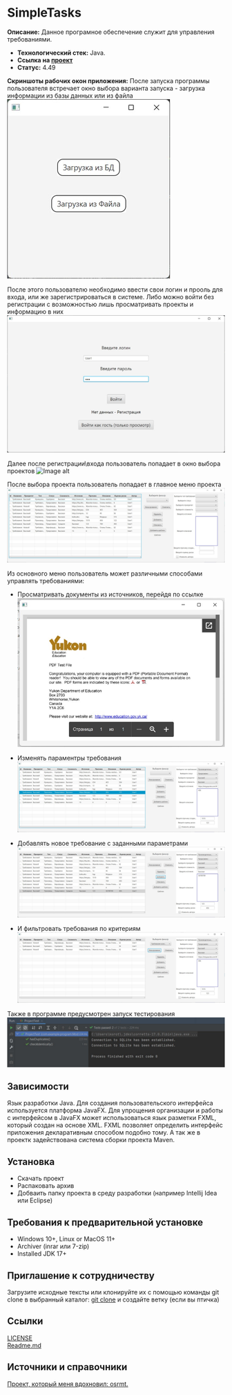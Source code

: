 # SimpleTasks
**Описание:** Данное програмное обеспечение служит для управления требованиями.

* **Технологический стек:** Java.
* **Ссылка на [проект](https://github.com/TohaProger/SimpleTasks/releases/download/v4.49/SimpleTasks.rar)**
* **Статус:** 4.49

**Скриншоты рабочих окон приложения:**
После запуска программы пользователя встречает окно выбора варианта запуска - загрузка информации из базы данных или из файла
![Image alt](https://github.com/TohaProger/SimpleTasks/blob/main/img/1_start.jpg)

После этого пользователю необходимо ввести свои логин и прооль для входа, или же зарегистрироваться в системе. Либо можно войти без регистрации с возможностью лишь просматривать проекты и информацию в них
![Image alt](https://github.com/TohaProger/SimpleTasks/blob/main/img/2_login.jpg)

Далее после регистрации\входа пользователь попадает в окно выбора проектов
![Image alt](https://github.com/TohaProger/SimpleTasks/blob/main/img/3_projects)

После выбора проекта пользователь попадает в главное меню проекта
![Image alt](https://github.com/TohaProger/SimpleTasks/blob/main/img/4_main.jpg)

Из основного меню пользователь может различными способами управлять требованиями:
* Просматривать документы из источников, перейдя по ссылке
![Image alt](https://github.com/TohaProger/SimpleTasks/blob/main/img/5_1_open_document.jpg)

* Изменять параментры требования
![Image alt](https://github.com/TohaProger/SimpleTasks/blob/main/img/5_2_action.jpg)

* Добавлять новое требование с заданными параметрами
![Image alt](https://github.com/TohaProger/SimpleTasks/blob/main/img/5_4_add.jpg)

* И фильтровать требования по критериям
![Image alt](https://github.com/TohaProger/SimpleTasks/blob/main/img/5_5_filters.jpg)

Также в программе предусмотрен запуск тестирования
![Image alt](https://github.com/TohaProger/SimpleTasks/blob/main/img/6_testproject.jpg)

## Зависимости
Язык разработки Java. 
Для создания пользовательского интерфейса используется платформа JavaFX.
Для упрощения организации и работы с интерфейсом в JavaFX может использоваться язык разметки FXML, который создан на основе XML. FXML позволяет определить интерфейс приложения декларативным способом подобно тому. А так же в проектк задействована система сборки проекта Maven.

## Установка
- Скачать проект
- Распаковать архив
- Добваить папку проекта в среду разработки (например Intellij Idea или Eclipse)

## Требования к предварительной установке
- Windows 10+, Linux or MacOS 11+
- Archiver (inrar или 7-zip)
- Installed JDK 17+

## Приглашение к сотрудничеству
Загрузите исходные тексты или клонируйте их с помощью команды git clone в выбранный каталог: [git clone](https://github.com/TohaProger/SimpleTasks.git) и создайте ветку (если вы птичка)

## Ссылки
[LICENSE](LICENSE)  
[Readme.md](https://github.com/TohaProger/SimpleTasks/blob/main/README.md)

## Источники и справочники
[Проект, который меня вдохновил: osrmt.](https://github.com/osrmt/osrmt)

